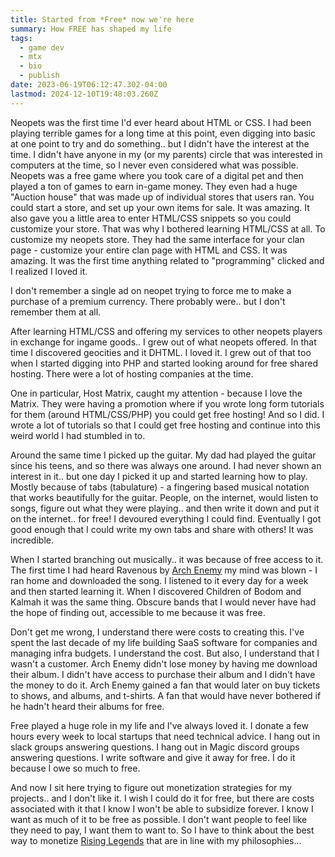 ```yaml
---
title: Started from *Free* now we're here
summary: How FREE has shaped my life
tags:
  - game dev
  - mtx
  - bio
  - publish
date: 2023-06-19T06:12:47.302-04:00
lastmod: 2024-12-10T19:48:03.260Z
---
```


Neopets was the first time I'd ever heard about HTML or CSS. I had been playing terrible games for a long time at this point, even digging into basic at one point to try and do something.. but I didn't have the interest at the time. I didn't have anyone in my (or my parents) circle that was interested in computers at the time, so I never even considered what was possible. Neopets was a free game where you took care of a digital pet and then played a ton of games to earn in-game money. They even had a huge "Auction house" that was made up of individual stores that users ran. You could start a store, and set up your own items for sale. It was amazing. It also gave you a little area to enter HTML/CSS snippets so you could customize your store. That was why I bothered learning HTML/CSS at all. To customize my neopets store. They had the same interface for your clan page - customize your entire clan page with HTML and CSS. It was amazing. It was the first time anything related to "programming" clicked and I realized I loved it.

I don't remember a single ad on neopet trying to force me to make a purchase of a premium currency. There probably were.. but I don't remember them at all.

After learning HTML/CSS and offering my services to other neopets players in exchange for ingame goods.. I grew out of what neopets offered. In that time I discovered geocities and it DHTML. I loved it. I grew out of that too when I started digging into PHP and started looking around for free shared hosting. There were a lot of hosting companies at the time.

One in particular, Host Matrix, caught my attention - because I love the Matrix. They were having a promotion where if you wrote long form tutorials for them (around HTML/CSS/PHP) you could get free hosting! And so I did. I wrote a lot of tutorials so that I could get free hosting and continue into this weird world I had stumbled in to.

Around the same time I picked up the guitar. My dad had played the guitar since his teens, and so there was always one around. I had never shown an interest in it.. but one day I picked it up and started learning how to play. Mostly because of tabs (tabulature) - a fingering based musical notation that works beautifully for the guitar. People, on the internet, would listen to songs, figure out what they were playing.. and then write it down and put it on the internet.. for free! I devoured everything I could find. Eventually I got good enough that I could write my own tabs and share with others! It was incredible.

When I started branching out musically.. it was because of free access to it. The first time I had heard Ravenous by [Arch Enemy](https://archenemy.net/en/) my mind was blown - I ran home and downloaded the song. I listened to it every day for a week and then started learning it. When I discovered Children of Bodom and Kalmah it was the same thing. Obscure bands that I would never have had the hope of finding out, accessible to me because it was free.

Don't get me wrong, I understand there were costs to creating this. I've spent the last decade of my life building SaaS software for companies and managing infra budgets. I understand the cost. But also, I understand that I wasn't a customer. Arch Enemy didn't lose money by having me download their album. I didn't have access to purchase their album and I didn't have the money to do it. Arch Enemy gained a fan that would later on buy tickets to shows, and albums, and t-shirts. A fan that would have never bothered if he hadn't heard their albums for free.

Free played a huge role in my life and I've always loved it. I donate a few hours every week to local startups that need technical advice. I hang out in slack groups answering questions. I hang out in Magic discord groups answering questions. I write software and give it away for free. I do it because I owe so much to free.

And now I sit here trying to figure out monetization strategies for my projects.. and I don't like it. I wish I could do it for free, but there are costs associated with it that I know I won't be able to subsidize forever. I know I want as much of it to be free as possible. I don't want people to feel like they need to pay, I want them to want to. So I have to think about the best way to monetize [Rising Legends](https://www.risinglegends.net) that are in line with my philosophies...
